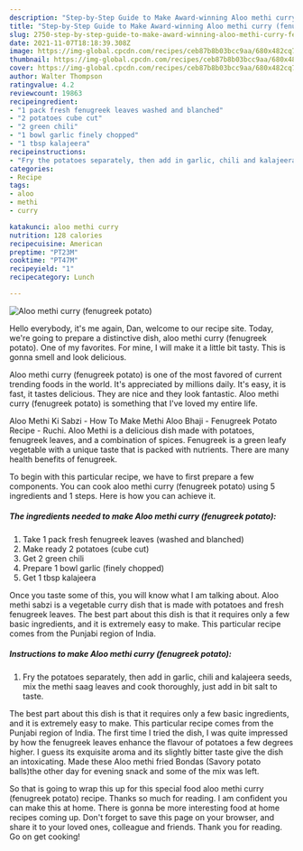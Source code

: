 ```yaml
---
description: "Step-by-Step Guide to Make Award-winning Aloo methi curry (fenugreek potato)"
title: "Step-by-Step Guide to Make Award-winning Aloo methi curry (fenugreek potato)"
slug: 2750-step-by-step-guide-to-make-award-winning-aloo-methi-curry-fenugreek-potato
date: 2021-11-07T18:18:39.308Z
image: https://img-global.cpcdn.com/recipes/ceb87b8b03bcc9aa/680x482cq70/aloo-methi-curry-fenugreek-potato-recipe-main-photo.jpg
thumbnail: https://img-global.cpcdn.com/recipes/ceb87b8b03bcc9aa/680x482cq70/aloo-methi-curry-fenugreek-potato-recipe-main-photo.jpg
cover: https://img-global.cpcdn.com/recipes/ceb87b8b03bcc9aa/680x482cq70/aloo-methi-curry-fenugreek-potato-recipe-main-photo.jpg
author: Walter Thompson
ratingvalue: 4.2
reviewcount: 19863
recipeingredient:
- "1 pack fresh fenugreek leaves washed and blanched"
- "2 potatoes cube cut"
- "2 green chili"
- "1 bowl garlic finely chopped"
- "1 tbsp kalajeera"
recipeinstructions:
- "Fry the potatoes separately, then add in garlic, chili and kalajeera seeds, mix the methi saag leaves and cook thoroughly, just add in bit salt to taste."
categories:
- Recipe
tags:
- aloo
- methi
- curry

katakunci: aloo methi curry 
nutrition: 128 calories
recipecuisine: American
preptime: "PT23M"
cooktime: "PT47M"
recipeyield: "1"
recipecategory: Lunch

---
```



![Aloo methi curry (fenugreek potato)](https://img-global.cpcdn.com/recipes/ceb87b8b03bcc9aa/680x482cq70/aloo-methi-curry-fenugreek-potato-recipe-main-photo.jpg)

Hello everybody, it's me again, Dan, welcome to our recipe site. Today, we're going to prepare a distinctive dish, aloo methi curry (fenugreek potato). One of my favorites. For mine, I will make it a little bit tasty. This is gonna smell and look delicious.

Aloo methi curry (fenugreek potato) is one of the most favored of current trending foods in the world. It's appreciated by millions daily. It's easy, it is fast, it tastes delicious. They are nice and they look fantastic. Aloo methi curry (fenugreek potato) is something that I've loved my entire life.

Aloo Methi Ki Sabzi - How To Make Methi Aloo Bhaji - Fenugreek Potato Recipe - Ruchi. Aloo Methi is a delicious dish made with potatoes, fenugreek leaves, and a combination of spices. Fenugreek is a green leafy vegetable with a unique taste that is packed with nutrients. There are many health benefits of fenugreek.


To begin with this particular recipe, we have to first prepare a few components. You can cook aloo methi curry (fenugreek potato) using 5 ingredients and 1 steps. Here is how you can achieve it.

<!--inarticleads1-->

##### The ingredients needed to make Aloo methi curry (fenugreek potato):

1. Take 1 pack fresh fenugreek leaves (washed and blanched)
1. Make ready 2 potatoes (cube cut)
1. Get 2 green chili
1. Prepare 1 bowl garlic (finely chopped)
1. Get 1 tbsp kalajeera


Once you taste some of this, you will know what I am talking about. Aloo methi sabzi is a vegetable curry dish that is made with potatoes and fresh fenugreek leaves. The best part about this dish is that it requires only a few basic ingredients, and it is extremely easy to make. This particular recipe comes from the Punjabi region of India. 

<!--inarticleads2-->

##### Instructions to make Aloo methi curry (fenugreek potato):

1. Fry the potatoes separately, then add in garlic, chili and kalajeera seeds, mix the methi saag leaves and cook thoroughly, just add in bit salt to taste.


The best part about this dish is that it requires only a few basic ingredients, and it is extremely easy to make. This particular recipe comes from the Punjabi region of India. The first time I tried the dish, I was quite impressed by how the fenugreek leaves enhance the flavour of potatoes a few degrees higher. I guess its exquisite aroma and its slightly bitter taste give the dish an intoxicating. Made these Aloo methi fried Bondas (Savory potato balls)the other day for evening snack and some of the mix was left. 

So that is going to wrap this up for this special food aloo methi curry (fenugreek potato) recipe. Thanks so much for reading. I am confident you can make this at home. There is gonna be more interesting food at home recipes coming up. Don't forget to save this page on your browser, and share it to your loved ones, colleague and friends. Thank you for reading. Go on get cooking!
